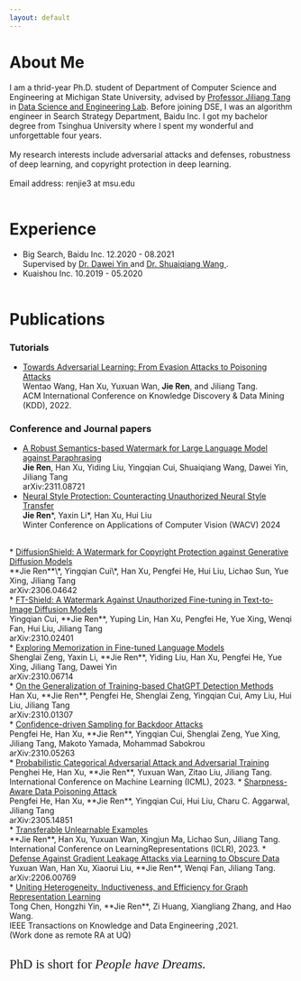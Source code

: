 ```yaml
---
layout: default
---
```



# About Me

<!-- Text can be **bold**, _italic_, or ~~strikethrough~~. -->
I am a thrid-year Ph.D. student of Department of Computer Science and Engineering at Michigan State University, advised by <a href="http://www.cse.msu.edu/~tangjili/" target="_blank" style="font-weight:normal">Professor Jiliang Tang</a> in <a href="http://dse.cse.msu.edu/" target="_blank" style="font-weight:normal">Data Science and Engineering Lab</a>. Before joining DSE, I was an algorithm engineer in Search Strategy Department, Baidu Inc. I got my bachelor degree from Tsinghua University where I spent my wonderful and unforgettable four years.
<br> <br>
My research interests include adversarial attacks and defenses, robustness of deep learning, and copyright protection in deep learning.
<br> <br>
Email address: renjie3 at msu.edu
<br> <br> 

# Experience

*   Big Search, Baidu Inc. 12.2020 - 08.2021 <br> Supervised by <a href="http://www.yindawei.com/" target="_blank" style="font-weight:normal">Dr. Dawei Yin </a>and <a href="http://wangshuaiqiang.net/" target="_blank" style="font-weight:normal">Dr. Shuaiqiang Wang </a>.
*   Kuaishou Inc. 10.2019 - 05.2020
<br> <br> 

# Publications

<!-- ### Preprints
*   <a href="https://arxiv.org/abs/2306.04642" target="_blank" style="font-weight:normal">DiffusionShield: A Watermark for Copyright Protection against Generative Diffusion Models</a> <br> **Jie Ren**, Yingqian Cui, Han Xu, Pengfei He, Hui Liu, Lichao Sun, Jiliang Tang <br> arXiv:2306.04642
<br>
*   <a href="https://arxiv.org/abs/2305.14851" target="_blank" style="font-weight:normal">Sharpness-Aware Data Poisoning Attack</a> <br> Pengfei He, Han Xu, **Jie Ren**, Yingqian Cui, Hui Liu, Charu C. Aggarwal, Jiliang Tang <br> arXiv:2305.14851
<br>
*   <a href="https://arxiv.org/abs/2206.00769" target="_blank" style="font-weight:normal">Defense Against Gradient Leakage Attacks via Learning to Obscure Data</a> <br> Yuxuan Wan, Han Xu, Xiaorui Liu, **Jie Ren**, Wenqi Fan, Jiliang Tang. <br> arXiv:2206.00769
<br> -->

### Tutorials
*   <a href="https://dl.acm.org/doi/abs/10.1145/3534678.3542608" target="_blank" style="font-weight:normal">Towards Adversarial Learning: From Evasion Attacks to Poisoning Attacks</a> <br> Wentao Wang, Han Xu, Yuxuan Wan, **Jie Ren**, and Jiliang Tang. <br> ACM International Conference on Knowledge Discovery & Data Mining (KDD), 2022.

### Conference and Journal papers

*   <a href="https://arxiv.org/abs/2311.08721" target="_blank" style="font-weight:normal">A Robust Semantics-based Watermark for Large Language Model against Paraphrasing</a> <br> **Jie Ren**, Han Xu, Yiding Liu, Yingqian Cui, Shuaiqiang Wang, Dawei Yin, Jiliang Tang <br>  arXiv:2311.08721
<br><font style="font-family:'Georgia Italic';font-size:10px"> </font>
*   <a href="https://openaccess.thecvf.com/content/WACV2024/html/Li_Neural_Style_Protection_Counteracting_Unauthorized_Neural_Style_Transfer_WACV_2024_paper.html" target="_blank" style="font-weight:normal">Neural Style Protection: Counteracting Unauthorized Neural Style Transfer</a> <br> **Jie Ren**\*, Yaxin Li\*, Han Xu, Hui Liu <br> Winter Conference on Applications of Computer Vision (WACV) 2024
<br>
*   <a href="https://arxiv.org/abs/2306.04642" target="_blank" style="font-weight:normal">DiffusionShield: A Watermark for Copyright Protection against Generative Diffusion Models</a> <br> **Jie Ren**\*, Yingqian Cui\*, Han Xu, Pengfei He, Hui Liu, Lichao Sun, Yue Xing, Jiliang Tang <br> arXiv:2306.04642
<br>
*   <a href="https://arxiv.org/abs/2310.02401" target="_blank" style="font-weight:normal">FT-Shield: A Watermark Against Unauthorized Fine-tuning in Text-to-Image Diffusion Models</a> <br> Yingqian Cui, **Jie Ren**, Yuping Lin, Han Xu, Pengfei He, Yue Xing, Wenqi Fan, Hui Liu, Jiliang Tang <br> arXiv:2310.02401
<br>
*   <a href="https://arxiv.org/abs/2310.06714" target="_blank" style="font-weight:normal">Exploring Memorization in Fine-tuned Language Models</a> <br> Shenglai Zeng, Yaxin Li, **Jie Ren**, Yiding Liu, Han Xu, Pengfei He, Yue Xing, Jiliang Tang, Dawei Yin <br> arXiv:2310.06714
<br>
*   <a href="https://arxiv.org/abs/2310.01307" target="_blank" style="font-weight:normal">On the Generalization of Training-based ChatGPT Detection Methods</a> <br> Han Xu, **Jie Ren**, Pengfei He, Shenglai Zeng, Yingqian Cui, Amy Liu, Hui Liu, Jiliang Tang <br> arXiv:2310.01307
<br>
*   <a href="https://arxiv.org/abs/2310.05263" target="_blank" style="font-weight:normal">Confidence-driven Sampling for Backdoor Attacks</a> <br> Pengfei He, Han Xu, **Jie Ren**, Yingqian Cui, Shenglai Zeng, Yue Xing, Jiliang Tang, Makoto Yamada, Mohammad Sabokrou <br> arXiv:2310.05263
<br>
*   <a href="https://arxiv.org/abs/2210.09364" target="_blank" style="font-weight:normal">Probabilistic Categorical Adversarial Attack and Adversarial Training</a> <br> Penghei He, Han Xu, **Jie Ren**, Yuxuan Wan, Zitao Liu, Jiliang Tang. <br> International Conference on Machine Learning (ICML), 2023.
*   <a href="https://arxiv.org/abs/2305.14851" target="_blank" style="font-weight:normal">Sharpness-Aware Data Poisoning Attack</a> <br> Pengfei He, Han Xu, **Jie Ren**, Yingqian Cui, Hui Liu, Charu C. Aggarwal, Jiliang Tang <br> arXiv:2305.14851
<br>
*   <a href="https://openreview.net/forum?id=-htnolWDLvP" target="_blank" style="font-weight:normal">Transferable Unlearnable Examples</a> <br> **Jie Ren**, Han Xu, Yuxuan Wan, Xingjun Ma, Lichao Sun, Jiliang Tang. <br> International Conference on LearningRepresentations (ICLR), 2023.
*   <a href="https://arxiv.org/abs/2206.00769" target="_blank" style="font-weight:normal">Defense Against Gradient Leakage Attacks via Learning to Obscure Data</a> <br> Yuxuan Wan, Han Xu, Xiaorui Liu, **Jie Ren**, Wenqi Fan, Jiliang Tang. <br> arXiv:2206.00769
<br>
*   <a href="https://ieeexplore.ieee.org/document/9835353" target="_blank" style="font-weight:normal">Uniting Heterogeneity, Inductiveness, and Efficiency for Graph Representation Learning</a> <br> Tong Chen, Hongzhi Yin, **Jie Ren**, Zi Huang, Xiangliang Zhang, and Hao Wang. <br> IEEE Transactions on Knowledge and Data Engineering ,2021. <br> (Work done as remote RA at UQ)
<br> <br> 

<!-- # Links

I put my friends' links here since I don't have publications yet. I will try to remove them soon!
<br>
<a href="https://www.linkedin.com/in/rickyyunhaochen/" target="_blank" style="font-weight:normal">Yunhao Chen</a> and <a href="https://aiem.jhu.edu/people/jiang-liu/" target="_blank" style="font-weight:normal">Jiang Liu</a> were my roommates during undergraduate.
<br>
<a href="https://jiayuanding100.github.io/" target="_blank" style="font-weight:normal">Jiayuan Ding</a> and <a href="https://cse.msu.edu/~hanhaoy1/" target="_blank" style="font-weight:normal">Haoyu Han</a> are my current roommates.
<br>
Possibly, <a href="https://wanyu42.github.io/" target="_blank" style="font-weight:normal">Yuxuan Wan</a> will be my roommate next summer.
<br> <br> -->

<font style="font-family:'Georgia Italic';font-size:23px">PhD is short for
  <font style="font-family:'Georgia Italic';font-size:23px;font-style:oblique">People have Dreams. </font>
</font>

<!-- 
[Link to another page](./another-page.html).

There should be whitespace between paragraphs.

There should be whitespace between paragraphs. We recommend including a README, or a file with information about your project.

# Header 1

This is a normal paragraph following a header. GitHub is a code hosting platform for version control and collaboration. It lets you and others work together on projects from anywhere.

## Header 2

> This is a blockquote following a header.
>
> When something is important enough, you do it even if the odds are not in your favor.

### Header 3

#### Header 4

*   This is an unordered list following a header.
*   This is an unordered list following a header.
*   This is an unordered list following a header.

##### Header 5

1.  This is an ordered list following a header.

2.  This is an ordered list following a header.
3.  This is an ordered list following a header.

###### Header 6

| head1        | head two          | three |
|:-------------|:------------------|:------|
| ok           | good swedish fish | nice  |
| out of stock | good and plenty   | nice  |
| ok           | good `oreos`      | hmm   |
| ok           | good `zoute` drop | yumm  |

### There's a horizontal rule below this.

* * *

### And a nested list:

- level 1 item
  - level 2 item
  - level 2 item
    - level 3 item
    - level 3 item
- level 1 item
  - level 2 item
  - level 2 item
  - level 2 item
- level 1 item
  - level 2 item
  - level 2 item
- level 1 item

### Small image

![Octocat](https://github.githubassets.com/images/icons/emoji/octocat.png)

### Large image

![Branching](https://guides.github.com/activities/hello-world/branching.png)


### Definition lists can be used with HTML syntax.

<dl>
<dt>Name</dt>
<dd>Godzilla</dd>
<dt>Born</dt>
<dd>1952</dd>
<dt>Birthplace</dt>
<dd>Japan</dd>
<dt>Color</dt>
<dd>Green</dd>
</dl> -->

